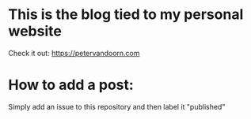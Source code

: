 # This is the blog tied to my personal website
Check it out: https://petervandoorn.com 

# How to add a post: 
Simply add an issue to this repository and then label it "published"